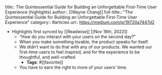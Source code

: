 title:: The Quintessential Guide for Building an Unforgettable First-Time User Experience (highlights)
author:: [[Wayne Chang]]
full-title:: "The Quintessential Guide for Building an Unforgettable First-Time User Experience"
category:: #articles
url:: https://medium.com/p/19720a7447d2

- Highlights first synced by [[Readwise]] [[Nov 18th, 2022]]
	- “How do you interact with your users on the second day?”
	- When you make something lovable, the product speaks for itself.
	- We didn’t want to do that with any of our products. We wanted our first-time users to feel inspired, and for the experience to be thoughtful, and well-crafted.
		- **Tags**: #[[favorite]]
	- You have to earn the right to more of your users’ time.